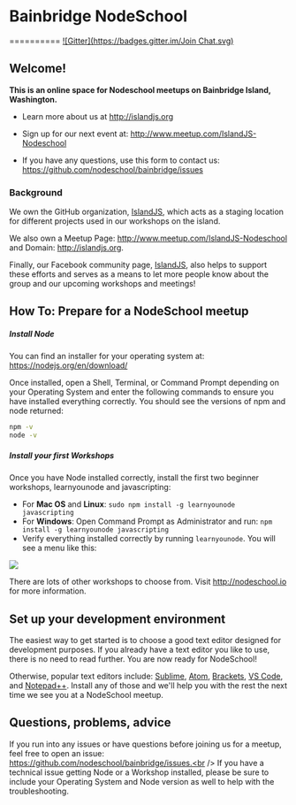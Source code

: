# Bainbridge NodeSchool
==========
[![Gitter](https://badges.gitter.im/Join Chat.svg)](https://gitter.im/nodeschool/bainbridge?utm_source=badge&utm_medium=badge&utm_campaign=pr-badge&utm_content=badge)

## Welcome!
**This is an online space for Nodeschool meetups on Bainbridge Island, Washington.**

- Learn more about us at http://islandjs.org

- Sign up for our next event at: http://www.meetup.com/IslandJS-Nodeschool

- If you have any questions, use this form to contact us: https://github.com/nodeschool/bainbridge/issues

### Background
We own the GitHub organization, [IslandJS](https://github.com/IslandJS), which acts as a staging location for different projects used in our workshops on the island.

We also own a Meetup Page: <http://www.meetup.com/IslandJS-Nodeschool> and Domain: <http://islandjs.org>.

Finally, our Facebook community page, [IslandJS](http://www.facebook.com/IslandJS), also helps to support these efforts and serves as a means to let more people know about the group and our upcoming workshops and meetings!

## How To: Prepare for a NodeSchool meetup

##### Install Node
You can find an installer for your operating system at: https://nodejs.org/en/download/<br/>

Once installed, open a Shell, Terminal, or Command Prompt depending on your Operating System and enter the following commands to ensure you have installed everything correctly. You should see the versions of npm and node returned:<br/>
```bash
npm -v
node -v
```

##### Install your first Workshops
Once you have Node installed correctly, install the first two beginner workshops, learnyounode and javascripting:<br/>
 - For **Mac OS** and **Linux**: `sudo npm install -g learnyounode javascripting`<br/>
 - For **Windows**: Open Command Prompt as Administrator and run: `npm install -g learnyounode javascripting`
 - Verify everything installed correctly by running `learnyounode`. You will see a menu like this: <br />

<img src="https://github.com/nodeschool/bainbridge/blob/master/assets/learnyounode-screenshot.png">

There are lots of other workshops to choose from. Visit http://nodeschool.io for more information.


## Set up your development environment
The easiest way to get started is to choose a good text editor designed for development purposes. If you already have a text editor you like to use, there is no need to read further. You are now ready for NodeSchool!

Otherwise, popular text editors include: [Sublime](http://www.sublimetext.com/3), [Atom](https://atom.io/), [Brackets](http://brackets.io/), [VS Code](https://code.visualstudio.com/), and [Notepad++](https://notepad-plus-plus.org/download/). Install any of those and we'll help you with the rest the next time we see you at a NodeSchool meetup.

## Questions, problems, advice

If you run into any issues or have questions before joining us for a meetup, feel free to open an issue: https://github.com/nodeschool/bainbridge/issues.<br />
If you have a technical issue getting Node or a Workshop installed, please be sure to include your Operating System and Node version as well to help with the troubleshooting.
